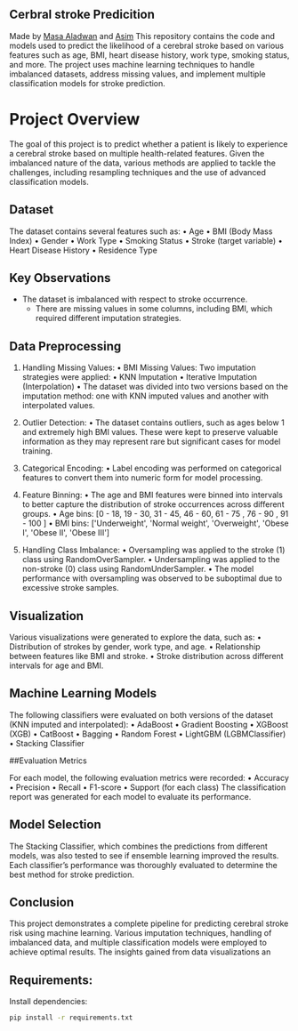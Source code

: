 ## Cerbral stroke Predicition

 Made by [Masa Aladwan](https://github.com/MasaAladwan) and [Asim](https://github.com/asiiiiiim)
 This repository contains the code and models used to predict the likelihood of a cerebral stroke based on various features such as age, BMI, heart disease history, work type, smoking status, and more. The project uses machine learning techniques to handle imbalanced datasets, address missing values, and implement multiple classification models for stroke prediction.


# Project Overview 
The goal of this project is to predict whether a patient is likely to experience a cerebral stroke based on multiple health-related features. Given the imbalanced nature of the data, various methods are applied to tackle the challenges, including resampling techniques and the use of advanced classification models.


## Dataset

The dataset contains several features such as:
	•	Age
	•	BMI (Body Mass Index)
	•	Gender
	•	Work Type
	•	Smoking Status
	•	Stroke (target variable)
	•	Heart Disease History
	•	Residence Type

 ## Key Observations 
  - The dataset is imbalanced with respect to stroke occurrence.
	- There are missing values in some columns, including BMI, which required different imputation strategies.

## Data Preprocessing
 1. Handling Missing Values:
	  •	BMI Missing Values: Two imputation strategies were applied:
	      •	 KNN Imputation
	      •	Iterative Imputation (Interpolation)
	  •	The dataset was divided into two versions based on the imputation method: one with KNN imputed values and another with interpolated values.

2. Outlier Detection:
    •	The dataset contains outliers, such as ages below 1 and extremely high BMI values. These were kept to preserve valuable information as they may represent rare but significant cases for model training.

3.	Categorical Encoding:
	  •	Label encoding was performed on categorical features to convert them into numeric form for model processing.

4.	Feature Binning:
  	•	The age and BMI features were binned into intervals to better capture the distribution of stroke occurrences across different groups.
	  •	Age bins: [0 - 18, 19 - 30, 31 - 45, 46 - 60, 61 - 75 , 76 - 90 , 91 - 100 ]
  	•	BMI bins: ['Underweight', 'Normal weight', 'Overweight', 'Obese I', 'Obese II', 'Obese III']
5.	Handling Class Imbalance:
  	•	Oversampling was applied to the stroke (1) class using RandomOverSampler.
   	•	Undersampling was applied to the non-stroke (0) class using RandomUnderSampler.
  	•	The model performance with oversampling was observed to be suboptimal due to excessive stroke samples.

## Visualization

Various visualizations were generated to explore the data, such as:
	•	Distribution of strokes by gender, work type, and age.
	•	Relationship between features like BMI and stroke.
	•	Stroke distribution across different intervals for age and BMI.

## Machine Learning Models

The following classifiers were evaluated on both versions of the dataset (KNN imputed and interpolated):
	•	AdaBoost
	•	Gradient Boosting
	•	XGBoost (XGB)
	•	CatBoost
	•	Bagging
	•	Random Forest
	•	LightGBM (LGBMClassifier)
	•	Stacking Classifier

##Evaluation Metrics 

For each model, the following evaluation metrics were recorded:
	•	Accuracy
	•	Precision
	•	Recall
	•	F1-score
	•	Support (for each class)
The classification report was generated for each model to evaluate its performance.

## Model Selection

The Stacking Classifier, which combines the predictions from different models, was also tested to see if ensemble learning improved the results. Each classifier’s performance was thoroughly evaluated to determine the best method for stroke prediction.

## Conclusion

This project demonstrates a complete pipeline for predicting cerebral stroke risk using machine learning. Various imputation techniques, handling of imbalanced data, and multiple classification models were employed to achieve optimal results. The insights gained from data visualizations an

## Requirements:
Install dependencies:

```bash
pip install -r requirements.txt
```
